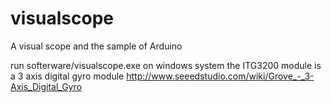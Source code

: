 # visualscope
A visual scope and the sample of Arduino

run softerware/visualscope.exe on windows system 
the ITG3200 module is a 3 axis digital gyro module http://www.seeedstudio.com/wiki/Grove_-_3-Axis_Digital_Gyro


